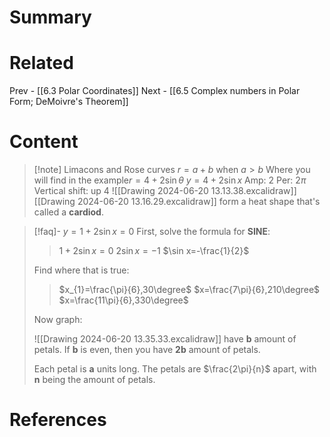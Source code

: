 # Summary
# Related
Prev - [[6.3 Polar Coordinates]]
Next - [[6.5 Complex numbers in Polar Form; DeMoivre's Theorem]]
# Content

>[!note] Limacons and Rose curves
>$r=a+b$ when $a>b$
>Where you will find in the example$r=4+2\sin \theta$
>$y=4+2\sin x$
>Amp: $2$
>Per: $2\pi$
>Vertical shift: up 4
>![[Drawing 2024-06-20 13.13.38.excalidraw]]
>[](Drawing%202024-06-20%2013.13.38.excalidraw.md)[[Drawing 2024-06-20 13.16.29.excalidraw]]
[](Drawing%202024-06-20%2013.16.29.excalidraw.md) form a heat shape that's called a __cardiod__.

>[!faq]- $y=1+2\sin x=0$
>First, solve the formula for __SINE__:
> >$1+2\sin x=0$
> >$2\sin x=-1$
> >$\sin x=-\frac{1}{2}$
>
>Find where that is true:
>
> >$x_{1}=\frac{\pi}{6},30\degree$
> >$x=\frac{7\pi}{6},210\degree$
> >$x=\frac{11\pi}{6},330\degree$
>
>Now graph:
>
>![[Drawing 2024-06-20 13.35.33.excalidraw]]
[](Drawing%202024-06-20%2013.35.33.excalidraw.md) have __b__ amount of petals.
>If __b__ is even, then you have __2b__ amount of petals.
>
>Each petal is __a__ units long. The petals are $\frac{2\pi}{n}$ apart, with __n__ being the amount of petals.

# References